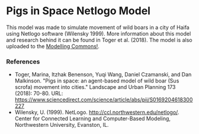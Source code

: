 # Pigs in Space Netlogo Model

This model was made to simulate movement of wild boars in a city of Haifa using Netlogo software (Wilensky 1999). More information about this model and research behind it can be found in Toger et al. (2018). The model is also uploaded to the [Modelling Commons!](http://modelingcommons.org/browse/one_model/6646).


### References
* Toger, Marina, Itzhak Benenson, Yuqi Wang, Daniel Czamanski, and Dan Malkinson. "Pigs in space: an agent-based model of wild boar (Sus scrofa) movement into cities." Landscape and Urban Planning 173 (2018): 70-80. URL: https://www.sciencedirect.com/science/article/abs/pii/S0169204618300227
* Wilensky, U. (1999). NetLogo. http://ccl.northwestern.edu/netlogo/. Center for Connected Learning and Computer-Based Modeling, Northwestern University, Evanston, IL.
